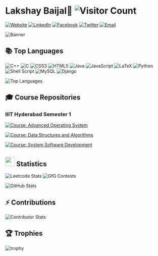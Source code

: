 # Lakshay Baijal👋 ![Visitor Count](https://komarev.com/ghpvc/?username=LakshayBaijal&color=brightgreen)

[![Website](https://img.shields.io/badge/Website-E34F26?style=for-the-badge&logo=html5&logoColor=white)](https://lakshaybaijal.github.io/Lakshay)
[![LinkedIn](https://img.shields.io/badge/LinkedIn-0A66C2?style=for-the-badge&logo=linkedin&logoColor=white)](https://www.linkedin.com/in/lakshaybaijal) 
[![Facebook](https://img.shields.io/badge/Facebook-1877F2?style=for-the-badge&logo=facebook&logoColor=white)](https://www.facebook.com/profile.php?id=61554273341056) 
[![Twitter](https://img.shields.io/badge/Twitter-1DA1F2?style=for-the-badge&logo=twitter&logoColor=white)](https://twitter.com/mastermindshay) 
[![Email](https://img.shields.io/badge/Email-D14836?style=for-the-badge&logo=gmail&logoColor=white)](mailto:lakshaybaijal@gmail.com)


![Banner](https://mma.prnewswire.com/media/1900509/IIITH_Logo.jpg?p=twitter)

## 📚 Top Languages

![C++](https://img.shields.io/badge/c++-%2300599C.svg?style=plastic&logo=c%2B%2B&logoColor=white) 
![C](https://img.shields.io/badge/c-%2300599C.svg?style=plastic&logo=c&logoColor=white)
![CSS3](https://img.shields.io/badge/css3-%231572B6.svg?style=plastic&logo=css3&logoColor=white)
![HTML5](https://img.shields.io/badge/html5-%23E34F26.svg?style=plastic&logo=html5&logoColor=white) 
![Java](https://img.shields.io/badge/java-%23ED8B00.svg?style=plastic&logo=openjdk&logoColor=white) 
![JavaScript](https://img.shields.io/badge/javascript-%23323330.svg?style=plastic&logo=javascript&logoColor=%23F7DF1E) 
![LaTeX](https://img.shields.io/badge/latex-%23008080.svg?style=plastic&logo=latex&logoColor=white)
![Python](https://img.shields.io/badge/python-3670A0?style=plastic&logo=python&logoColor=ffdd54)
![Shell Script](https://img.shields.io/badge/shell_script-%23121011.svg?style=plastic&logo=gnu-bash&logoColor=white) 
![MySQL](https://img.shields.io/badge/mysql-4479A1.svg?style=plastic&logo=mysql&logoColor=white)
![Django](https://img.shields.io/badge/django-3670A0.svg?style=plastic&logo=django&logoColor=white)

![Top Languages](https://github-readme-stats.vercel.app/api/top-langs/?username=LakshayBaijal&exclude_repo=repo1,repo2&theme=radical&layout=compact)

## 🎓 Course Repositories
### IIIT Hyderabad Semester 1
[![Course: Advanced Operating System](https://img.shields.io/badge/Course-Advanced%20Operating%20System-3776AB?style=for-the-badge&logo=mortarboard&logoColor=white)](https://github.com/LakshayBaijal/IIITHyderabad_AOS_Assignments_Lakshay)

[![Course: Data Structures and Algorithms](https://img.shields.io/badge/Course-Data%20Structures%20&%20Algorithms-28A745?style=for-the-badge&logo=mortarboard&logoColor=white)](https://github.com/LakshayBaijal/IIITHyderabad_DSAP_Assignments_Lakshay)

[![Course: System Software Development](https://img.shields.io/badge/Course-System%20Software%20Development-FFC107?style=for-the-badge&logo=mortarboard&logoColor=white)](https://github.com/LakshayBaijal/IIITHyderabad_SSD_Assignments_Lakshay)


## <img src="https://media.giphy.com/media/iY8CRBdQXODJSCERIr/giphy.gif" width="30px"> Statistics

![Leetcode Stats](https://leetcard.jacoblin.cool/LakshayBaijal?theme=unicorn)
![GfG Contests](https://img.shields.io/badge/Contests-20%20Participated-blue?style=for-the-badge&logo=geeksforgeeks&logoColor=white)

![GitHub Stats](https://github-readme-stats.vercel.app/api?username=LakshayBaijal&show_icons=true&theme=radical)



## ⚡ Contributions
![Contributor Stats](https://github-contributor-stats.vercel.app/api?username=lakshaybaijal&limit=5&theme=dark&combine_all_yearly_contributions=true)

## 🏆 Trophies
![trophy](https://github-profile-trophy.vercel.app/?username=lakshaybaijal&theme=dark_lover)


